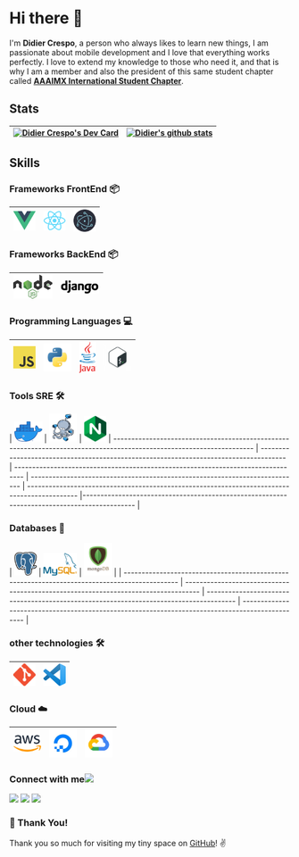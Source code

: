 # Hi there 👋

I'm **Didier Crespo**, a person who always likes to learn new things, I am passionate about mobile development and I love that everything works perfectly.
I love to extend my knowledge to those who need it, and that is why I am a member and also the president of this same student chapter called **[AAAIMX International Student Chapter](https://aaaimx.org/)**.

## Stats

|<a href="https://app.daily.dev/DJCrespo"><img src="https://api.daily.dev/devcards/59d472696d784016a99acc2edccd0bc0.png?r=1zs" width="400" alt="Didier Crespo's Dev Card"/></a>| [![Didier's github stats](https://github-readme-stats.vercel.app/api?username=djcrespo&show_icons=true&theme=tokyonight&?count_private=true&hide=[%22issues%22])](https://github.com/DJCrespo) | 
| -------------------------------------------------------------------------- | ---------------------------------------------------------------------------- |
</nobr>

## Skills

### Frameworks FrontEnd :package:

| [<img src="assets/vue.png" alt="vue logo" width="40">](https://vuejs.org/)| [<img src="assets/react.png" alt="react logo" width="40">](https://es.reactjs.org/) | [<img src="assets/electron.png" alt="electron logo" width="40">](https://www.electronjs.org//) |
| -------------------------------------------------------------------------- | ---------------------------------------------------------------------------- | -------------------------------------------------------------------------- |


### Frameworks BackEnd :package:

| [<img src="assets/nodejs.png" alt="node logo" width="70">](https://nodejs.org/es/) | [<img src="assets/django.png" alt="django logo" width="70">](https://www.djangoproject.com/)
| ---------------------------------------------------------------------------------- | --------------------------------------------------------------------------- | 


### Programming Languages :computer:

| [<img src="assets/javascript.png" alt="js logo" width="40">](https://developer.mozilla.org/en-US/docs/Web/JavaScript) | [<img src="assets/python.png" alt="python logo" width="50">](https://www.python.org/) | [<img src="assets/java.png" alt="ts logo" width="30">](https://www.java.com/es/) | [<img src="assets/bash.png" alt="bash logo" width="50">](https://www.gnu.org/software/bash/) |
| --------------------------------------------------------------------------------------------------------------------- | ------------------------------------------------------------------------------------- | -------------------------------------------------------------------------------- | --------------------------------------------------------------------------- | 

### Tools SRE  :hammer_and_wrench:

| [<img src="assets/docker.png" alt="docker logo" width="50">](https://www.docker.com/) | [<img src="assets/docker-compose-mini.png" alt="compose logo" width="50">](https://docs.docker.com/compose/) | [<img src="assets/nginx.png" alt="nginx logo" width="40">](https://www.nginx.com/)
| --------------------------------------------------------------------------------------------------------------------- | ------------------------------------------------------------------------------------- | -------------------------------------------------------------------------------- | --------------------------------------------------------------------------- | -------------------------------------------------------------------------------------------- |-------------------------------------------------------------------------------------------- |


### Databases :floppy_disk:

| [<img src="assets/postgres.svg" alt="postgres logo" width="40">](https://www.postgresql.org/) | [<img src="assets/mysql.png" alt="mysql logo" width="60">](https://www.mysql.com/) | [<img src="assets/mongo.png" alt="mongo logo" width="50">](https://www.mongodb.com/es) |
| --------------------------------------------------------------------------------------------- | ---------------------------------------------------------------------------------- | -------------------------------------------------------------------------------------- | ----------------------------------------------------------------------------------------------- |


### other technologies :hammer_and_wrench:

| [<img src="assets/git.png" alt="git logo" width="40">](https://git-scm.com/) | [<img src="assets/vscode.png" width="40">](https://code.visualstudio.com/)
| ---------------------------------------------------------------------------- | -------------------------------------------------------------------------- | 


### Cloud :cloud:

| [<img src="assets/aws.png" alt="aws logo" width="50">](https://aws.amazon.com/) | [<img src="assets/digitalocean.jpeg" alt="do logo" width="50">](https://www.digitalocean.com/) | [<img src="assets/google-cloud.png" alt="gc logo" width="50">](https://cloud.google.com/?hl=es_419) |
| ------------------------------------------------------------------------------- | ---------------------------------------------------------------------------------------------- | --------------------------------------------------------------------------------- |
<h3>Connect with me<img aling="center" src="https://github.com/rajput2107/rajput2107/blob/master/Assets/Handshake.gif" height="33px" /></h3>

[<img src="https://img.shields.io/badge/linkedin-%230077B5.svg?&style=for-the-badge&logo=linkedin&logoColor=white" />](https://www.linkedin.com/in/didier-crespo-castilla-912964164/) [<img src = "https://img.shields.io/badge/instagram-%23E4405F.svg?&style=for-the-badge&logo=instagram&logoColor=white">](https://www.instagram.com/didier_crespo/)  [<img src ="https://img.shields.io/badge/portfolio-web-%23.svg?&style=for-the-badge&logo=&logoColor=white%22">]()  

### :hugs: Thank You!

Thank you so much for visiting my tiny space on [GitHub](https://github.com/djcrespo)! :v:
